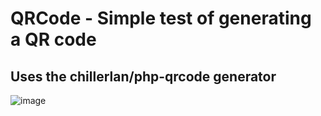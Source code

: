 # QRCode - Simple test of generating a QR code

## Uses the chillerlan/php-qrcode generator

![image](https://github.com/mrmonteith/QRCode/assets/7916555/b85c744b-c77a-49d7-9df6-fb593bae4004)


